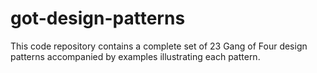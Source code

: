 # got-design-patterns
This code repository contains a complete set of 23 Gang of Four design patterns accompanied by examples illustrating each pattern.
